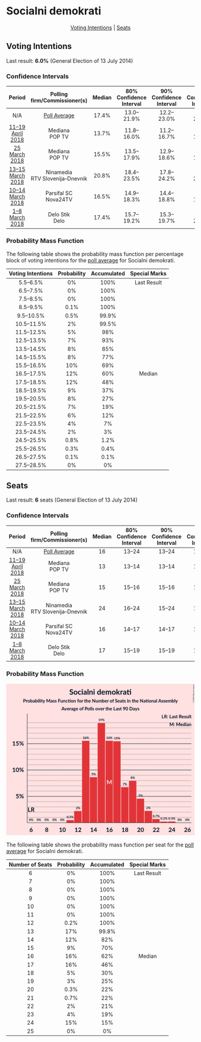 # Socialni demokrati

<p align="center"><a href="#voting-intentions">Voting Intentions</a> | <a href="#seats">Seats</a></p>

## Voting Intentions

Last result: **6.0%** (General Election of 13 July 2014)

### Confidence Intervals

| Period     | Polling firm/Commissioner(s) | Median | 80% Confidence Interval | 90% Confidence Interval | 95% Confidence Interval | 99% Confidence Interval |
|:----------:|:----------------:|:-----------:|:-----------------------:|:-----------------------:|:-----------------------:|:-----------------------:|
| N/A | [Poll Average](average.html) | 17.4% | 13.0–21.9% | 12.2–23.0% | 11.6–23.8% | 10.5–25.3% |
| [11–19 April 2018](2018-04-19-Mediana.html) | Mediana <br> POP TV | 13.7% | 11.8–16.0% | 11.2–16.7% | 10.8–17.3% | 9.9–18.4% |
| [25 March 2018](2018-03-25-Mediana.html) | Mediana <br> POP TV | 15.5% | 13.5–17.9% | 12.9–18.6% | 12.4–19.2% | 11.5–20.4% |
| [13–15 March 2018](2018-03-15-Ninamedia.html) | Ninamedia <br> RTV Slovenija–Dnevnik | 20.8% | 18.4–23.5% | 17.8–24.2% | 17.2–24.9% | 16.1–26.2% |
| [10–14 March 2018](2018-03-14-ParsifalSC.html) | Parsifal SC <br> Nova24TV | 16.5% | 14.9–18.3% | 14.4–18.8% | 14.0–19.2% | 13.3–20.1% |
| [1–8 March 2018](2018-03-08-DeloStik.html) | Delo Stik <br> Delo | 17.4% | 15.7–19.2% | 15.3–19.7% | 14.9–20.1% | 14.2–21.0% |

### Probability Mass Function

The following table shows the probability mass function per percentage block of voting intentions for the [poll average](average.html) for Socialni demokrati.

| Voting Intentions | Probability | Accumulated | Special Marks |
|:-----------------:|:-----------:|:-----------:|:-------------:|
| 5.5–6.5% | 0% | 100% | Last Result |
| 6.5–7.5% | 0% | 100% |  |
| 7.5–8.5% | 0% | 100% |  |
| 8.5–9.5% | 0.1% | 100% |  |
| 9.5–10.5% | 0.5% | 99.9% |  |
| 10.5–11.5% | 2% | 99.5% |  |
| 11.5–12.5% | 5% | 98% |  |
| 12.5–13.5% | 7% | 93% |  |
| 13.5–14.5% | 8% | 85% |  |
| 14.5–15.5% | 8% | 77% |  |
| 15.5–16.5% | 10% | 69% |  |
| 16.5–17.5% | 12% | 60% | Median |
| 17.5–18.5% | 12% | 48% |  |
| 18.5–19.5% | 9% | 37% |  |
| 19.5–20.5% | 8% | 27% |  |
| 20.5–21.5% | 7% | 19% |  |
| 21.5–22.5% | 6% | 12% |  |
| 22.5–23.5% | 4% | 7% |  |
| 23.5–24.5% | 2% | 3% |  |
| 24.5–25.5% | 0.8% | 1.2% |  |
| 25.5–26.5% | 0.3% | 0.4% |  |
| 26.5–27.5% | 0.1% | 0.1% |  |
| 27.5–28.5% | 0% | 0% |  |


## Seats

Last result: **6** seats (General Election of 13 July 2014)

### Confidence Intervals

| Period     | Polling firm/Commissioner(s) | Median | 80% Confidence Interval | 90% Confidence Interval | 95% Confidence Interval | 99% Confidence Interval |
|:----------:|:----------------:|:------:|:-----------------------:|:-----------------------:|:-----------------------:|:-----------------------:|
| N/A | [Poll Average](average.html) | 16 | 13–24 | 13–24 | 13–24 | 13–24 |
| [11–19 April 2018](2018-04-19-Mediana.html) | Mediana <br> POP TV | 13 | 13–14 | 13–14 | 13–14 | 13–14 |
| [25 March 2018](2018-03-25-Mediana.html) | Mediana <br> POP TV | 15 | 15–16 | 15–16 | 15–16 | 15–16 |
| [13–15 March 2018](2018-03-15-Ninamedia.html) | Ninamedia <br> RTV Slovenija–Dnevnik | 24 | 16–24 | 15–24 | 14–24 | 14–24 |
| [10–14 March 2018](2018-03-14-ParsifalSC.html) | Parsifal SC <br> Nova24TV | 16 | 14–17 | 14–17 | 14–19 | 12–19 |
| [1–8 March 2018](2018-03-08-DeloStik.html) | Delo Stik <br> Delo | 17 | 15–19 | 15–19 | 14–19 | 13–21 |

### Probability Mass Function

![Graph with seats probability mass function not yet produced](average-seats-pmf-socialnidemokrati.png "Seats Probability Mass Function")

The following table shows the probability mass function per seat for the [poll average](average.html) for Socialni demokrati.

| Number of Seats | Probability | Accumulated | Special Marks |
|:---------------:|:-----------:|:-----------:|:-------------:|
| 6 | 0% | 100% | Last Result |
| 7 | 0% | 100% |  |
| 8 | 0% | 100% |  |
| 9 | 0% | 100% |  |
| 10 | 0% | 100% |  |
| 11 | 0% | 100% |  |
| 12 | 0.2% | 100% |  |
| 13 | 17% | 99.8% |  |
| 14 | 12% | 82% |  |
| 15 | 9% | 70% |  |
| 16 | 16% | 62% | Median |
| 17 | 16% | 46% |  |
| 18 | 5% | 30% |  |
| 19 | 3% | 25% |  |
| 20 | 0.3% | 22% |  |
| 21 | 0.7% | 22% |  |
| 22 | 2% | 21% |  |
| 23 | 4% | 19% |  |
| 24 | 15% | 15% |  |
| 25 | 0% | 0% |  |


